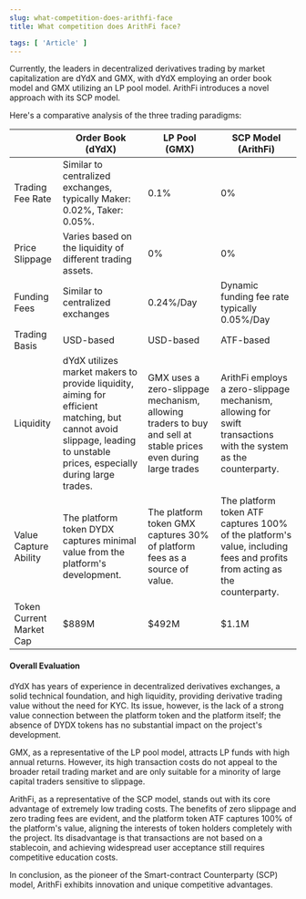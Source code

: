 ```yaml
---
slug: what-competition-does-arithfi-face
title: What competition does ArithFi face?

tags: [ 'Article' ]
---
```


Currently, the leaders in decentralized derivatives trading by market capitalization are dYdX and GMX, with dYdX
employing an order book model and GMX utilizing an LP pool model. ArithFi introduces a novel approach with its SCP
model.

Here's a comparative analysis of the three trading paradigms:

|                          | Order Book (dYdX)                                                                                                                                                       | LP Pool (GMX)                                                                                                  | SCP Model (ArithFi)                                                                                                       |
|--------------------------|-------------------------------------------------------------------------------------------------------------------------------------------------------------------------|----------------------------------------------------------------------------------------------------------------|---------------------------------------------------------------------------------------------------------------------------|
| Trading Fee Rate         | Similar to centralized exchanges, typically Maker: 0.02%, Taker: 0.05%.                                                                                                 | 0.1%                                                                                                           | 0%                                                                                                                        |
| Price Slippage           | Varies based on the liquidity of different trading assets.                                                                                                              | 0%                                                                                                             | 0%                                                                                                                        |
| Funding Fees             | Similar to centralized exchanges                                                                                                                                        | 0.24%/Day                                                                                                      | Dynamic funding fee rate   typically 0.05%/Day                                                                            |
| Trading Basis            | USD-based                                                                                                                                                               | USD-based                                                                                                      | ATF-based                                                                                                                 |
| Liquidity                | dYdX utilizes market makers to provide liquidity, aiming for efficient matching, but cannot avoid slippage, leading to unstable prices, especially during large trades. | GMX uses a zero-slippage mechanism, allowing traders to buy and sell at stable prices even during large trades | ArithFi employs a zero-slippage mechanism, allowing for swift transactions with the system as the counterparty.           |
| Value Capture Ability    | The platform token DYDX captures minimal value from the platform's development.                                                                                         | The platform token GMX captures 30% of platform fees as a source of value.                                     | The platform token ATF captures 100% of the platform's value, including fees and profits from acting as the counterparty. |
| Token Current Market Cap | $889M                                                                                                                                                                   | $492M                                                                                                          | $1.1M                                                                                                                     |

#### Overall Evaluation

dYdX has years of experience in decentralized derivatives exchanges, a solid technical foundation, and high liquidity,
providing derivative trading value without the need for KYC. Its issue, however, is the lack of a strong value
connection between the platform token and the platform itself; the absence of DYDX tokens has no substantial impact on
the project's development.

GMX, as a representative of the LP pool model, attracts LP funds with high annual returns. However, its high transaction
costs do not appeal to the broader retail trading market and are only suitable for a minority of large capital traders
sensitive to slippage.

ArithFi, as a representative of the SCP model, stands out with its core advantage of extremely low trading costs. The
benefits of zero slippage and zero trading fees are evident, and the platform token ATF captures 100% of the platform's
value, aligning the interests of token holders completely with the project. Its disadvantage is that transactions are
not based on a stablecoin, and achieving widespread user acceptance still requires competitive education costs.

In conclusion, as the pioneer of the Smart-contract Counterparty (SCP) model, ArithFi exhibits innovation and unique
competitive advantages. 
